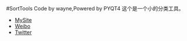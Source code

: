 #SortTools
Code by wayne,Powered by PYQT4
这个是一个小的分类工具。

- [MySite](http://waynehfut.github.io) 
- [Weibo](http://waynehfut.weibo.com) 
- [Twitter](http://waynehfut.github.io)